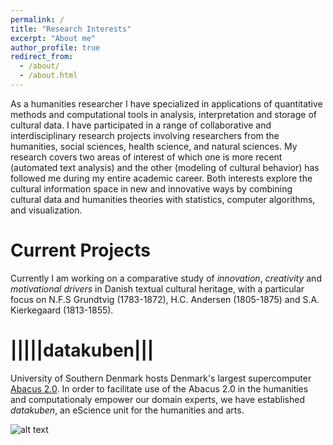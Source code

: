 ```yaml
---
permalink: /
title: "Research Interests"
excerpt: "About me"
author_profile: true
redirect_from:
  - /about/
  - /about.html
---
```


As a humanities researcher I have specialized in applications of quantitative methods and computational tools in analysis, interpretation and storage of cultural data. I have participated in a range of collaborative and interdisciplinary research projects involving researchers from the humanities, social sciences, health science, and natural sciences. My research covers two areas of interest of which one is more recent (automated text analysis) and the other (modeling of cultural behavior) has followed me during my entire academic career. Both interests explore the cultural information space in new and innovative ways by combining cultural data and humanities theories with statistics, computer algorithms, and visualization.


Current Projects
======
Currently I am working on a comparative study of *innovation*, *creativity* and *motivational drivers* in Danish textual cultural heritage, with a particular focus on N.F.S Grundtvig (1783-1872), H.C. Andersen (1805-1875) and S.A. Kierkegaard (1813-1855).


|||||datakuben|||
======
University of Southern Denmark hosts Denmark's largest supercomputer [Abacus 2.0](https://abacus.deic.dk/). In order to facilitate use of the Abacus 2.0 in the humanities and computationaly empower our domain experts, we have established *datakuben*, an eScience unit for the humanities and arts.

![alt text][logo]

[logo]: https://github.com/knielbo/knielbo.github.io/tree/master/images/theCalculus.png "Logo Title Text 2"
